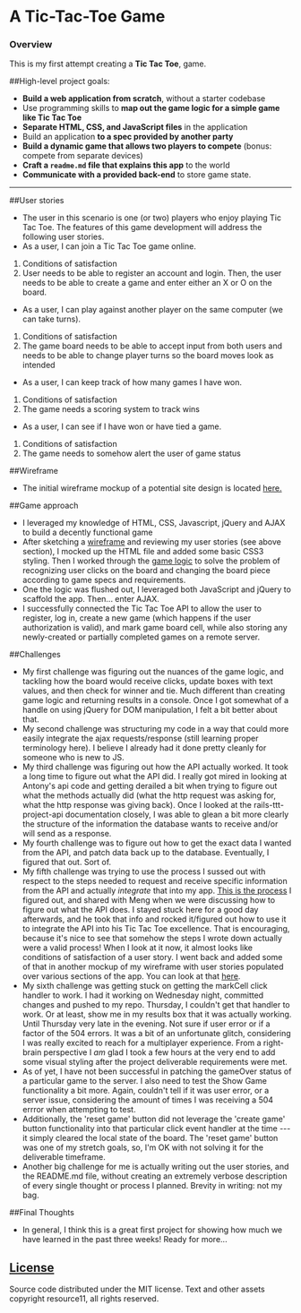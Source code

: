 # A Tic-Tac-Toe Game

### Overview

This is my first attempt creating a **Tic Tac Toe**, game.


##High-level project goals:

* **Build a web application from scratch**, without a starter codebase
* Use programming skills to **map out the game logic for a simple game like Tic Tac Toe**
* **Separate HTML, CSS, and JavaScript files** in the application
* Build an application **to a spec provided by another party**
* **Build a dynamic game that allows two players to compete** (bonus: compete from separate devices)
* **Craft a ``readme.md`` file that explains this app** to the world
* **Communicate with a provided back-end** to store game state.

---

##User stories
* The user in this scenario is one (or two) players who enjoy playing Tic Tac Toe.
The features of this game development will address the following user stories.
* As a user, I can join a Tic Tac Toe game online.
1. Conditions of satisfaction
  1. User needs to be able to register an account and login. Then, the user needs to be able to create a game and enter either an X or O on the board.
* As a user, I can play against another player on the same computer (we can take turns).
1. Conditions of satisfaction
 1.  The game board needs to be able to accept input from both users and needs to be able to change player turns so the board moves look as intended
* As a user, I can keep track of how many games I have won.
1. Conditions of satisfaction
  1. The game needs a scoring system to track wins
* As a user, I can see if I have won or have tied a game.
1. Conditions of satisfaction
  1. The game needs to somehow alert the user of game status

##Wireframe
* The initial wireframe mockup of a potential site design is located [here.](http://i.imgur.com/QiL8V6o.jpg)

##Game approach
* I leveraged my knowledge of HTML, CSS, Javascript, jQuery and AJAX to build a decently functional game
* After sketching a [wireframe](http://i.imgur.com/QiL8V6o.jpg) and reviewing my user stories (see above section), I mocked up the HTML file and added some basic CSS3 styling. Then I worked through the [game logic](http://i.imgur.com/5ErZUba.jpg) to solve the problem of recognizing user clicks on the board and changing the board piece according to game specs and requirements.
* One the logic was flushed out, I leveraged both JavaScript and jQuery to scaffold the app. Then... enter AJAX.
* I successfully connected the Tic Tac Toe API to allow the user to register, log in, create a new game (which happens if the user authorization is valid), and mark game board cell, while also storing any newly-created or partially completed games on a remote server.

##Challenges
* My first challenge was figuring out the nuances of the game logic, and tackling how the board would receive clicks, update boxes with text values, and then check for winner and tie. Much different than creating game logic and returning results in a console. Once I got somewhat of a handle on using jQuery for DOM manipulation, I felt a bit better about that.
* My second challenge was structuring my code in a way that could more easily integrate the ajax requests/response (still learning proper terminology here). I believe I already had it done pretty cleanly for someone who is new to JS. 
* My third challenge was figuring out how the API actually worked. It took a long time to figure out what the API did. I really got mired in looking at Antony's api code and getting derailed a bit when trying to figure out what the methods actually did (what the http request was asking for, what the http response was giving back). Once I looked at the rails-ttt-project-api documentation closely, I was able to glean a bit more clearly the structure of the information the database wants to receive and/or will send as a response.
* My fourth challenge was to figure out how to get the exact data I wanted from the API, and patch data back up to the database. Eventually, I figured that out. Sort of.
* My fifth challenge was trying to use the process I sussed out with respect to the steps needed to request and receive specific information from the API and actually *integrate* that into my app. [This is the process](https://www.dropbox.com/s/w05iarrdua5nkeu/Connecting-API-process-flow.pdf?dl=0) I figured out, and shared with Meng when we were discussing how to figure out what the API does. I stayed stuck here for a good day afterwards, and he took that info and rocked it/figured out how to use it to integrate the API into his Tic Tac Toe excellence. That is encouraging, because it's nice to see that somehow the steps I wrote down actually were a valid process! When I look at it now, it almost looks like conditions of satisfaction of a user story. I went back and added some of that in another mockup of my wireframe with user stories populated over various sections of the app. You can look at that [here](https://www.dropbox.com/s/9d6jaxhzfbmq3se/Project01_TTT_wireframe_userStories.pdf?dl=0).
* My sixth challenge was getting stuck on getting the markCell click handler to work. I had it working on Wednesday night, committed changes and pushed to my repo. Thursday, I couldn't get that handler to work. Or at least, show me in my results box that it was actually working. Until Thursday very late in the evening. Not sure if user error or if a factor of the 504 errors. It was a bit of an unfortunate glitch, considering I was really excited to reach for a multiplayer experience. From a right-brain perspective I *am* glad I took a few hours at the very end to add some visual styling after the project deliverable requirements were met.
* As of yet, I have not been successful in patching the gameOver status of a particular game to the server. I also need to test the Show Game functionality a bit more. Again, couldn't tell if it was user error, or a server issue, considering the amount of times I was receiving a 504 errror when attempting to test.
* Additionally, the 'reset game' button did not leverage the 'create game' button functionality into that particular click event handler at the time --- it simply cleared the local state of the board. The 'reset game' button was one of my stretch goals, so, I'm OK with not solving it for the deliverable timeframe.
* Another big challenge for me is actually writing out the user stories, and the README.md file, without creating an extremely verbose description of every single thought or process I planned. Brevity in writing: not my bag.

##Final Thoughts
* In general, I think this is a great first project for showing how much we have learned in the past three weeks! Ready for more...

[License](LICENSE)
------------------

Source code distributed under the MIT license. Text and other assets copyright
resource11, all rights reserved.
